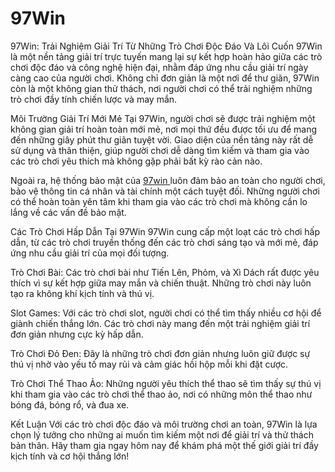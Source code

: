 # 97Win
 97Win: Trải Nghiệm Giải Trí Từ Những Trò Chơi Độc Đáo Và Lôi Cuốn
97Win là một nền tảng giải trí trực tuyến mang lại sự kết hợp hoàn hảo giữa các trò chơi độc đáo và công nghệ hiện đại, nhằm đáp ứng nhu cầu giải trí ngày càng cao của người chơi. Không chỉ đơn giản là một nơi để thư giãn, 97Win còn là một không gian thử thách, nơi người chơi có thể trải nghiệm những trò chơi đầy tính chiến lược và may mắn.

Môi Trường Giải Trí Mới Mẻ
Tại 97Win, người chơi sẽ được trải nghiệm một không gian giải trí hoàn toàn mới mẻ, nơi mọi thứ đều được tối ưu để mang đến những giây phút thư giãn tuyệt vời. Giao diện của nền tảng này rất dễ sử dụng và thân thiện, giúp người chơi dễ dàng tìm kiếm và tham gia vào các trò chơi yêu thích mà không gặp phải bất kỳ rào cản nào.

Ngoài ra, hệ thống bảo mật của <a href="https://97win.shop"> 97win </a>  luôn đảm bảo an toàn cho người chơi, bảo vệ thông tin cá nhân và tài chính một cách tuyệt đối. Những người chơi có thể hoàn toàn yên tâm khi tham gia vào các trò chơi mà không cần lo lắng về các vấn đề bảo mật.

Các Trò Chơi Hấp Dẫn Tại 97Win
97Win cung cấp một loạt các trò chơi hấp dẫn, từ các trò chơi truyền thống đến các trò chơi sáng tạo và mới mẻ, đáp ứng nhu cầu giải trí của mọi đối tượng.

Trò Chơi Bài: Các trò chơi bài như Tiến Lên, Phỏm, và Xì Dách rất được yêu thích vì sự kết hợp giữa may mắn và chiến thuật. Những trò chơi này luôn tạo ra không khí kịch tính và thú vị.

Slot Games: Với các trò chơi slot, người chơi có thể tìm thấy nhiều cơ hội để giành chiến thắng lớn. Các trò chơi này mang đến một trải nghiệm giải trí đơn giản nhưng cực kỳ hấp dẫn.

Trò Chơi Đỏ Đen: Đây là những trò chơi đơn giản nhưng luôn giữ được sự thú vị nhờ vào yếu tố may rủi và cảm giác hồi hộp mỗi khi đặt cược.

Trò Chơi Thể Thao Ảo: Những người yêu thích thể thao sẽ tìm thấy sự thú vị khi tham gia vào các trò chơi thể thao ảo, nơi có những môn thể thao như bóng đá, bóng rổ, và đua xe.

Kết Luận
Với các trò chơi độc đáo và môi trường chơi an toàn, 97Win là lựa chọn lý tưởng cho những ai muốn tìm kiếm một nơi để giải trí và thử thách bản thân. Hãy tham gia ngay hôm nay để khám phá một thế giới giải trí đầy kịch tính và cơ hội thắng lớn!



